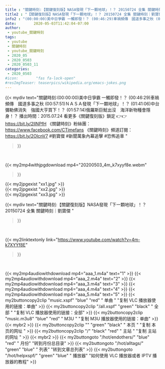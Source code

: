 ```yaml
---
title : "關鍵時刻:【關鍵復刻版】NASA發現「下一顆地球」！？ 20150724 全集 關鍵時刻｜劉寶傑 "
title2 : "【關鍵復刻版】NASA發現「下一顆地球」！？ 20150724 全集 關鍵時刻｜劉寶傑 "
info2 : "(00:00:00)美中日爭霸 一觸即發！？ (00:46:29)車禍頻傳　國道多事之秋 (00:57:51)ＮＡＳＡ發現「下一顆地球」！？ (01:41:06)中台彌勒佛消失　強國大亨買下！？ (01:57:14)俄羅斯巨魷出沒　海洋新物種會隱身！？  播出時間：2015.07.24  看更多《關鍵復刻版》鎖定 👉👉https://bit.ly/2lINPfH 《關鍵時刻》粉絲團：https://www.facebook.com/CTimefans 《關鍵時刻》頻道訂閱：https://bit.ly/2OlcnV7  #劉寶傑 #新聞萬象內幕追擊 #恐怖追車 "
date:        2020-05-03T11:42:04-07:00
author:
 - youtube_關鍵時刻
tags:
 - youtube
 - 關鍵時刻
 - youtube_關鍵時刻
 - 2020_05
 - 2020_0503
 - 2020_0503_11
categories:
 - 2020_0503
#icon:        "fas fa-lock-open"
#resImgTeaser: teaserpics/wikipedia.org/emacs-jokes.png
---
```


{{< mydiv text="關鍵時刻:(00:00:00)美中日爭霸 一觸即發！？ (00:46:29)車禍頻傳　國道多事之秋 (00:57:51)ＮＡＳＡ發現「下一顆地球」！？ (01:41:06)中台彌勒佛消失　強國大亨買下！？ (01:57:14)俄羅斯巨魷出沒　海洋新物種會隱身！？  播出時間：2015.07.24  看更多《關鍵復刻版》鎖定 👉👉https://bit.ly/2lINPfH 《關鍵時刻》粉絲團：https://www.facebook.com/CTimefans 《關鍵時刻》頻道訂閱：https://bit.ly/2OlcnV7  #劉寶傑 #新聞萬象內幕追擊 #恐怖追車 "
>}}
<br>


{{< my2mp4withjpgdownload mp4="20200503_4m_k7xyyf8e.webm"
>}}

{{< my2jpgexist "xx1.jpg" >}}<br>
{{< my2jpgexist "xx2.jpg" >}}<br>
{{< my2jpgexist "xx3.jpg" >}}<br>



{{< mydiv text="關鍵時刻:【關鍵復刻版】NASA發現「下一顆地球」！？ 20150724 全集 關鍵時刻｜劉寶傑 "
>}}
<br>

{{< my2linktextonly link="https://www.youtube.com/watch?v=4m-k7XYYf8E"
>}}


<br>

{{< my2mp4audiowithdownload mp4="aaa_1.m4a"    text="1" >}}
{{< my2mp4audiowithdownload mp4="aaa_2.m4a"    text="2" >}}
{{< my2mp4audiowithdownload mp4="aaa_3.m4a"    text="3" >}}
{{< my2mp4audiowithdownload mp4="aaa_4.m4a"    text="4" >}}
{{< my2mp4audiowithdownload mp4="aaa_5.m4a"    text="5" >}}
{{< my2buttoncopy2clip "music.xspf"        "blue"   "red"    " 单曲 "  "复制 VLC 播放器使用的链接：单曲" >}} {{< my2buttoncopy2clip "/all.xspf"         "green"  "black"  " 全部 "  "复制 VLC 播放器使用的链接：全部" >}} {{< my2buttoncopy2clip "music.m3u8"        "blue"   "red"    " M3U  "    "复制 M3U 播放器使用的链接：单曲" >}} {{< mybr2 >}} {{< my2buttoncopy2clip ""                  "green"  "black"  " 本页 "    "复制 本页的网址 " >}} {{< my2buttoncopy2clip "/"                 "black"  "red"    " 主站 "    "复制 主站的网址 " >}} {{< mybr2 >}} {{< my2buttongoto      "/hot/endothers/"   "blue"   "red"    " 月份"   "转到月份总目录" >}} {{< my2buttongoto      "/hot/alltags/"     "green"  "blue"   " 列表"   "转到文章总列表" >}} {{< my2buttongoto      "/hot/helpxspf/"    "green"  "blue"   " 播放器" "如何使用 VLC 播放器或者 IPTV 播放器的教程" >}} 

